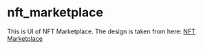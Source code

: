 # nft_marketplace

This is UI of NFT Marketplace. The design is taken from here: [NFT Marketplace](https://www.figma.com/file/WL1PU7oH6gXEZzTTrojGl9/NFT-Marketplace-Template-(Community)?node-id=1649%3A25915&t=FMWndZQYg549FNzz-0)




